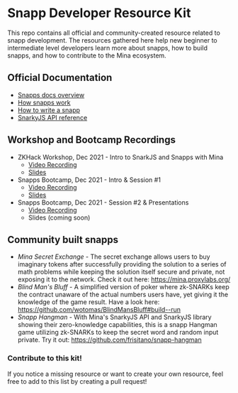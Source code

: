 # Snapp Developer Resource Kit
This repo contains all official and community-created resource related to snapp development. The resources gathered here help new beginner to intermediate level developers learn more about snapps, how to build snapps, and how to contribute to the Mina ecosystem. 

## Official Documentation

- [Snapps docs overview](https://bit.ly/33yeba6)
- [How snapps work](https://bit.ly/3m7PGa9)
- [How to write a snapp](https://bit.ly/3F3l2pG)
- [SnarkyJS API reference](https://bit.ly/3e0kkxu)

## Workshop and Bootcamp Recordings

- ZKHack Workshop, Dec 2021 - Intro to SnarkJS and Snapps with Mina
    - [Video Recording](https://bit.ly/3q1Y5wN)
    - [Slides](https://bit.ly/3s5DuKR)
- Snapps Bootcamp, Dec 2021 - Intro & Session #1 
    - [Video Recording](https://bit.ly/3saqp34)
    - [Slides](https://bit.ly/3oYTcFN)
- Snapps Bootcamp, Dec 2021 - Session #2 & Presentations
    - [Video Recording](https://bit.ly/3pXorQQ)
    - Slides (coming soon)


## Community built snapps 

- *Mina Secret Exchange* - The secret exchange allows users to buy imaginary tokens after successfully providing the solution to a series of math problems while keeping the solution itself secure and private, not exposing it to the network. Check it out here: https://mina.proxylabs.org/
- *Blind Man's Bluff* - A simplified version of poker where zk-SNARKs keep the contract unaware of the actual numbers users have, yet giving it the knowledge of the game result. Have a look here: https://github.com/wotomas/BlindMansBluff#build--run
- *Snapp Hangman* - With Mina's SnarkyJS API and SnarkyJS library showing their zero-knowledge capabilities, this is a snapp Hangman game utilizing zk-SNARKs to keep the secret word and random input private. Try it out: https://github.com/frisitano/snapp-hangman

### Contribute to this kit!

If you notice a missing resource or want to create your own resource, feel free to add to this list by creating a pull request!
